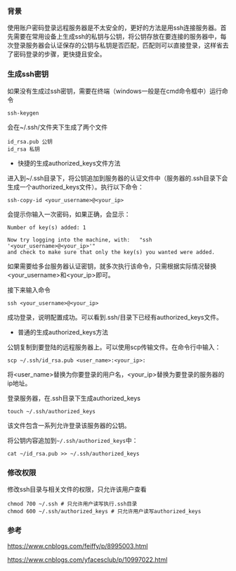 ### 背景

使用账户密码登录远程服务器是不太安全的，更好的方法是用ssh连接服务器。首先需要在常用设备上生成ssh的私钥与公钥，将公钥存放在要连接的服务器中，每次登录服务器会认证保存的公钥与私钥是否匹配，匹配则可以直接登录，这样省去了密码登录的步骤，更快捷且安全。

### 生成ssh密钥

如果没有生成过ssh密钥，需要在终端（windows一般是在cmd命令框中）运行命令

```
ssh-keygen
```

会在~/.ssh/文件夹下生成了两个文件

```
id_rsa.pub 公钥
id_rsa 私钥
```

* 快捷的生成authorized_keys文件方法

进入到~/.ssh目录下，将公钥追加到服务器的认证文件中（服务器的.ssh目录下会生成一个authorized_keys文件）。执行以下命令：

```
ssh-copy-id <your_username>@<your_ip>
```

会提示你输入一次密码，如果正确，会显示：

```
Number of key(s) added: 1

Now try logging into the machine, with:   "ssh '<your_username>@<your_ip>'"
and check to make sure that only the key(s) you wanted were added.

```

如果需要给多台服务器认证密钥，就多次执行该命令，只需根据实际情况替换<your_username>和<your_ip>即可。

接下来输入命令

```
ssh <your_username>@<your_ip>
```

成功登录，说明配置成功。可以看到.ssh/目录下已经有authorized_keys文件。

* 普通的生成authorized_keys方法

公钥复制到要登陆的远程服务器上。可以使用scp传输文件。在命令行中输入：

```
scp ~/.ssh/id_rsa.pub <user_name>:<your_ip>:
```

将<user_name>替换为你要登录的用户名，<your_ip>替换为要登录的服务器的ip地址。

登录服务器，在.ssh目录下生成authorized_keys

```
touch ~/.ssh/authorized_keys
```

该文件包含一系列允许登录该服务器的公钥。

将公钥内容追加到`~/.ssh/authorized_keys`中：

```
cat ~/id_rsa.pub >> ~/.ssh/authorized_keys
```

### 修改权限

修改ssh目录与相关文件的权限，只允许该用户查看

```
chmod 700 ~/.ssh # 只允许用户读写执行.ssh目录
chmod 600 ~/.ssh/authorized_keys # 只允许用户读写authorized_keys
```

### 参考

https://www.cnblogs.com/feiffy/p/8995003.html

https://www.cnblogs.com/yfacesclub/p/10997022.html